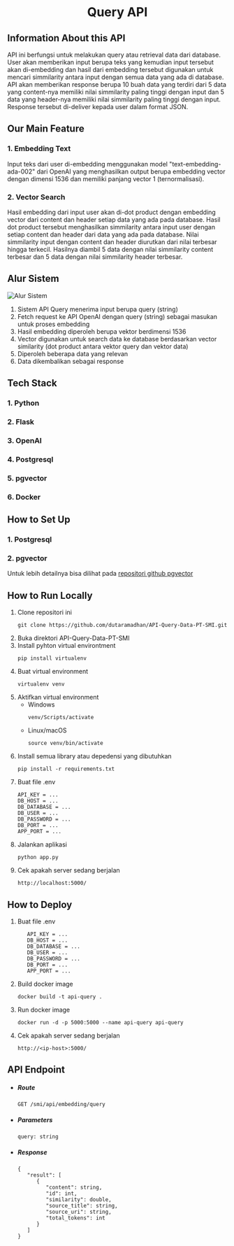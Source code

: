 <h1 align="center"> Query API </h1>

## Information About this API
API ini berfungsi untuk melakukan query atau retrieval data dari database. User akan memberikan input berupa teks yang kemudian input tersebut akan di-embedding dan hasil dari embedding tersebut digunakan untuk mencari simmilarity antara input dengan semua data yang ada di database. API akan memberikan response berupa 10 buah data yang terdiri dari 5 data yang content-nya memiliki nilai simmilarity paling tinggi dengan input dan 5 data yang header-nya memiliki nilai simmilarity paling tinggi dengan input. Response tersebut di-deliver kepada user dalam format JSON.

## Our Main Feature
### 1. Embedding Text
Input teks dari user di-embedding menggunakan model "text-embedding-ada-002" dari OpenAI yang menghasilkan output berupa embedding vector dengan dimensi 1536 dan memiliki panjang vector 1 (ternormalisasi).
### 2. Vector Search
Hasil embedding dari input user akan di-dot product dengan embedding vector dari content dan header setiap data yang ada pada database. Hasil dot product tersebut menghasilkan simmilarity antara input user dengan setiap content dan header dari data yang ada pada database. Nilai simmilarity input dengan content dan header diurutkan dari nilai terbesar hingga terkecil. Hasilnya diambil 5 data dengan nilai simmilarity content terbesar dan 5 data dengan nilai simmilarity header terbesar.

## Alur Sistem
![Alur Sistem](https://drive.google.com/uc?id=14XjApjDHPmihbtRHg-LN9Ac9ZzBmiVTL)
1. Sistem API Query menerima input berupa query (string)
2. Fetch request ke API OpenAI dengan query (string) sebagai masukan untuk proses embedding
3. Hasil embedding diperoleh berupa vektor berdimensi 1536
4. Vector digunakan untuk search data ke database berdasarkan vector similarity (dot product antara vektor query dan vektor data)
5. Diperoleh beberapa data yang relevan
6. Data dikembalikan sebagai response

## Tech Stack
### 1. Python
### 2. Flask
### 3. OpenAI
### 4. Postgresql
### 5. pgvector
### 6. Docker

## How to Set Up
### 1. Postgresql
### 2. pgvector
Untuk lebih detailnya bisa dilihat pada <a href='https://github.com/pgvector/pgvector'>repositori github pgvector</a>

## How to Run Locally
1. Clone repositori ini
   ```
   git clone https://github.com/dutaramadhan/API-Query-Data-PT-SMI.git
   ```
2. Buka direktori API-Query-Data-PT-SMI
3. Install pyhton virtual environtment 
   ```
   pip install virtualenv
   ```
4. Buat virtual environment
   ```
   virtualenv venv
   ```
6. Aktifkan virtual environment
   - Windows
     ```
     venv/Scripts/activate
     ```
   - Linux/macOS
     ```
     source venv/bin/activate
     ```
7. Install semua library atau depedensi yang dibutuhkan
   ```
   pip install -r requirements.txt
   ```
8. Buat file .env
   ```
   API_KEY = ...
   DB_HOST = ... 
   DB_DATABASE = ...
   DB_USER = ...
   DB_PASSWORD = ...
   DB_PORT = ...
   APP_PORT = ...
   ```
9. Jalankan aplikasi
   ```
   python app.py
   ```
10. Cek apakah server sedang berjalan
    ```
    http://localhost:5000/
    ```

## How to Deploy
1. Buat file .env
   ```
      API_KEY = ...
      DB_HOST = ... 
      DB_DATABASE = ...
      DB_USER = ...
      DB_PASSWORD = ...
      DB_PORT = ...
      APP_PORT = ...
   ```
2. Build docker image
   ```
   docker build -t api-query .
   ```
3. Run docker image
   ```
   docker run -d -p 5000:5000 --name api-query api-query
   ```
4. Cek apakah server sedang berjalan
    ```
    http://<ip-host>:5000/
    ```
## API Endpoint
 - ##### Route
   ```
   GET /smi/api/embedding/query
   ```

- ##### Parameters
  ```
  query: string
  ```
  
- ##### Response
  ```
  {
     "result": [
        {
           "content": string,
           "id": int,
           "similarity": double,
           "source_title": string,
           "source_uri": string,
           "total_tokens": int
        }
     ]
  }
  ```



